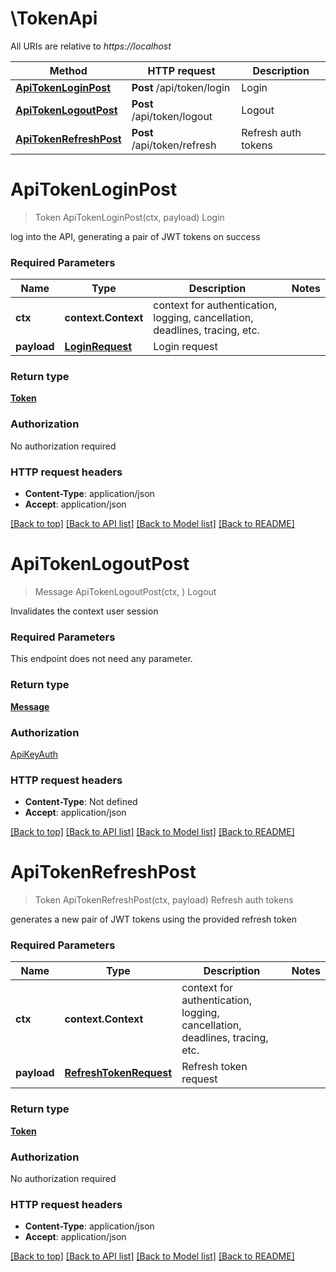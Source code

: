 # \TokenApi

All URIs are relative to *https://localhost*

Method | HTTP request | Description
------------- | ------------- | -------------
[**ApiTokenLoginPost**](TokenApi.md#ApiTokenLoginPost) | **Post** /api/token/login | Login
[**ApiTokenLogoutPost**](TokenApi.md#ApiTokenLogoutPost) | **Post** /api/token/logout | Logout
[**ApiTokenRefreshPost**](TokenApi.md#ApiTokenRefreshPost) | **Post** /api/token/refresh | Refresh auth tokens


# **ApiTokenLoginPost**
> Token ApiTokenLoginPost(ctx, payload)
Login

log into the API, generating a pair of JWT tokens on success

### Required Parameters

Name | Type | Description  | Notes
------------- | ------------- | ------------- | -------------
 **ctx** | **context.Context** | context for authentication, logging, cancellation, deadlines, tracing, etc.
  **payload** | [**LoginRequest**](LoginRequest.md)| Login request | 

### Return type

[**Token**](Token.md)

### Authorization

No authorization required

### HTTP request headers

 - **Content-Type**: application/json
 - **Accept**: application/json

[[Back to top]](#) [[Back to API list]](../README.md#documentation-for-api-endpoints) [[Back to Model list]](../README.md#documentation-for-models) [[Back to README]](../README.md)

# **ApiTokenLogoutPost**
> Message ApiTokenLogoutPost(ctx, )
Logout

Invalidates the context user session

### Required Parameters
This endpoint does not need any parameter.

### Return type

[**Message**](Message.md)

### Authorization

[ApiKeyAuth](../README.md#ApiKeyAuth)

### HTTP request headers

 - **Content-Type**: Not defined
 - **Accept**: application/json

[[Back to top]](#) [[Back to API list]](../README.md#documentation-for-api-endpoints) [[Back to Model list]](../README.md#documentation-for-models) [[Back to README]](../README.md)

# **ApiTokenRefreshPost**
> Token ApiTokenRefreshPost(ctx, payload)
Refresh auth tokens

generates a new pair of JWT tokens using the provided refresh token

### Required Parameters

Name | Type | Description  | Notes
------------- | ------------- | ------------- | -------------
 **ctx** | **context.Context** | context for authentication, logging, cancellation, deadlines, tracing, etc.
  **payload** | [**RefreshTokenRequest**](RefreshTokenRequest.md)| Refresh token request | 

### Return type

[**Token**](Token.md)

### Authorization

No authorization required

### HTTP request headers

 - **Content-Type**: application/json
 - **Accept**: application/json

[[Back to top]](#) [[Back to API list]](../README.md#documentation-for-api-endpoints) [[Back to Model list]](../README.md#documentation-for-models) [[Back to README]](../README.md)

